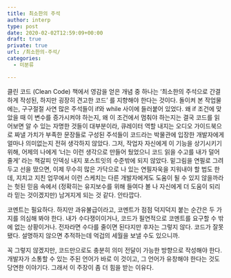 ```yaml
---
title: 최소한의 주석
author: interp
type: post
date: 2020-02-02T12:59:09+00:00
draft: true
private: true
url: /최소한의-주석/
categories:
  - 미분류

---
```

클린 코드 (Clean Code) 책에서 영감을 얻은 개념 중 하나는 &#8216;최소한의 주석으로 간결하게 작성된, 하지만 굉장히 견고한 코드&#8217; 를 지향해야 한다는 것이다. 돌이켜 본 작업물에는, 구구절절 사연 많은 주석들이 if와 while 사이에 들러붙어 있었다. 왜 if 조건에 맞았을 때 이 변수를 증가시켜야 하는지, 왜 이 조건에서 멈춰야 하는지는 결국 코드를 읽어보면 알 수 있는 자명한 것들이 대부분이라, 큐레이터 역할 내지는 오디오 가이드북으로 짜낼 가치가 부족한 문장들로 구성된 주석들이 코드라는 박물관에 입장한 개발자에게 얼마나 의미없는지 전혀 생각하지 않았다. 그저, 작업자 자신에게 이 기능을 상기시키기 위해, 어제의 나에게 &#8216;너는 이런 생각으로 만들어 뒀었으니 코드 읽을 수고를 내가 덜어줄게&#8217; 라는 책갈피 인덱싱 내지 포스트잇의 수준밖에 되지 않았다. 밑그림을 연필로 그려두고 선을 땄으면, 이제 무수히 많은 가닥으로 나 있는 연필자욱을 지워내야 할 법도 한데, 지치고 지친 업무에서 이런 스케치는 다른 개발자에게도 도움이 될 수 있지 않을까라는 헛된 믿음 속에서 (정확히는 유지보수를 위해 들여다 볼 나 자신에게 더 도움이 되리라 믿는 것이겠지만) 남겨지게 되는 것 같다. 안타깝다.

코멘트는 필요하다. 하지만 과유불급이라고, 코멘트가 점점 덕지덕지 붙는 순간은 두 가지를 의심해 봐야 한다. 내가 수다쟁이이거나, 코드가 필연적으로 코멘트를 요구할 수 밖에 없는 상황이거나. 전자라면 수다를 줄이면 된다지만 후자는 그렇지 않다. 코드가 잘못 됐다. 설명하지 않으면 추적하는데 억겁의 세월을 보낼 수도 있으니까.

꼭 그렇지 않겠지만, 코드만으로도 충분히 의미 전달이 가능한 방향으로 작성해야 한다. 개발자가 소통할 수 있는 주된 언어가 바로 이 것이고, 그 언어가 유창해야 한다는 것도 당연한 이야기다. 그래서 이 주장이 좀 더 힘을 받는 이유다.